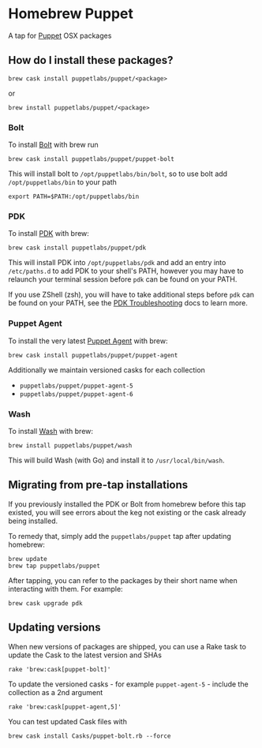 # Homebrew Puppet

A tap for [Puppet](https://puppet.com) OSX packages

## How do I install these packages?

```
brew cask install puppetlabs/puppet/<package>
```

or

```
brew install puppetlabs/puppet/<package>
```

### Bolt

To install [Bolt](https://github.com/puppetlabs/bolt) with brew run

```
brew cask install puppetlabs/puppet/puppet-bolt
```

This will install bolt to `/opt/puppetlabs/bin/bolt`, so to use bolt add `/opt/puppetlabs/bin` to your path

```
export PATH=$PATH:/opt/puppetlabs/bin
```

### PDK

To install [PDK](https://github.com/puppetlabs/pdk) with brew:

```
brew cask install puppetlabs/puppet/pdk
```

This will install PDK into `/opt/puppetlabs/pdk` and add an entry into `/etc/paths.d` to add PDK to your
shell's PATH, however you may have to relaunch your terminal session before `pdk` can be found on your PATH.

If you use ZShell (zsh), you will have to take additional steps before `pdk` can be found on your PATH, see
the [PDK Troubleshooting](https://puppet.com/docs/pdk/1.x/pdk_troubleshooting.html#pdk-not-in-zshell-path-on-mac-os-x) docs
to learn more.

### Puppet Agent

To install the very latest [Puppet Agent](https://github.com/puppetlabs/puppet-agent) with brew:

```
brew cask install puppetlabs/puppet/puppet-agent
```

Additionally we maintain versioned casks for each collection
- `puppetlabs/puppet/puppet-agent-5`
- `puppetlabs/puppet/puppet-agent-6`

### Wash

To install [Wash](https://github.com/puppetlabs/wash) with brew:

```
brew install puppetlabs/puppet/wash
```

This will build Wash (with Go) and install it to `/usr/local/bin/wash`.

## Migrating from pre-tap installations

If you previously installed the PDK or Bolt from homebrew before this tap existed, you will see errors about the keg not existing or the cask already being installed.

To remedy that, simply add the `puppetlabs/puppet` tap after updating homebrew:

```
brew update
brew tap puppetlabs/puppet
```

After tapping, you can refer to the packages by their short name when interacting with them. For example:

```
brew cask upgrade pdk
```

## Updating versions

When new versions of packages are shipped, you can use a Rake task to update the Cask to the latest version and SHAs

```
rake 'brew:cask[puppet-bolt]'
```

To update the versioned casks - for example `puppet-agent-5` - include the collection as a 2nd argument
```
rake 'brew:cask[puppet-agent,5]'
```

You can test updated Cask files with
```
brew cask install Casks/puppet-bolt.rb --force
```
